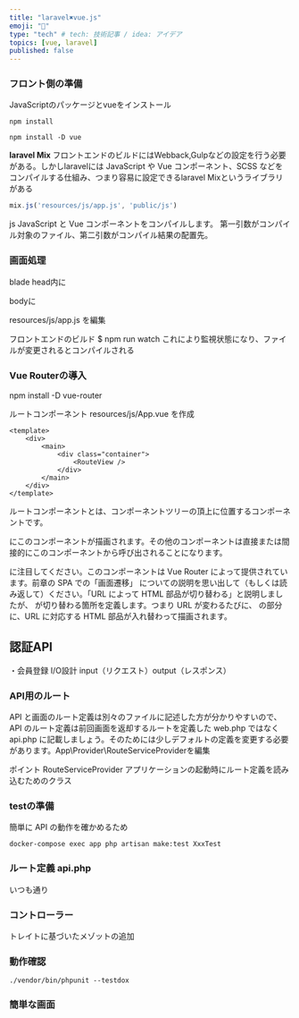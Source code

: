 ```yaml
---
title: "laravel✖️vue.js"
emoji: "🐷"
type: "tech" # tech: 技術記事 / idea: アイデア
topics: [vue, laravel]
published: false
---
```

### フロント側の準備
JavaScriptのパッケージとvueをインストール
```
npm install 

npm install -D vue
```

**laravel Mix**
フロントエンドのビルドにはWebback,Gulpなどの設定を行う必要がある。しかしlaravelには
 JavaScript や Vue コンポーネント、SCSS などをコンパイルする仕組み、つまり容易に設定できるlaravel Mixというライブラリがある
```php:webpack.mix.js
mix.js('resources/js/app.js', 'public/js')
```
js
JavaScript と Vue コンポーネントをコンパイルします。
第一引数がコンパイル対象のファイル、第二引数がコンパイル結果の配置先。

### 画面処理
blade
head内に
<script src="{{ mix('js/app.js') }}" defer></script>

bodyに
<div id="app"></div>

resources/js/app.js を編集

フロントエンドのビルド
$ npm run watch
これにより監視状態になり、ファイルが変更されるとコンパイルされる

### Vue Routerの導入

npm install -D vue-router

ルートコンポーネント resources/js/App.vue を作成
```vue:App.vue
<template>
    <div>
        <main>
            <div class="container">
                <RouteView />
            </div>
        </main>
    </div>
</template>
```
ルートコンポーネントとは、コンポーネントツリーの頂上に位置するコンポーネントです。<div id="app"></div> にこのコンポーネントが描画されます。その他のコンポーネントは直接または間接的にこのコンポーネントから呼び出されることになります。

<RouterView /> に注目してください。このコンポーネントは Vue Router によって提供されています。前章の SPA での「画面遷移」 についての説明を思い出して（もしくは読み返して）ください。「URL によって HTML 部品が切り替わる」と説明しましたが、<RouterView /> が切り替わる箇所を定義します。つまり URL が変わるたびに、<RouterView /> の部分に、URL に対応する HTML 部品が入れ替わって描画されます。

## 認証API 
・会員登録 I/O設計 input（リクエスト）output（レスポンス）

### API用のルート

API と画面のルート定義は別々のファイルに記述した方が分かりやすいので、API のルート定義は前回画面を返却するルートを定義した web.php ではなく api.php に記載しましょう。そのためには少しデフォルトの定義を変更する必要があります。App\Provider\RouteServiceProviderを編集

ポイント
RouteServiceProvider
アプリケーションの起動時にルート定義を読み込むためのクラス

### testの準備
簡単に API の動作を確かめるため
```
docker-compose exec app php artisan make:test XxxTest
```
### ルート定義 api.php
いつも通り

### コントローラー
トレイトに基づいたメゾットの追加

### 動作確認
```
./vendor/bin/phpunit --testdox
```

### 簡単な画面